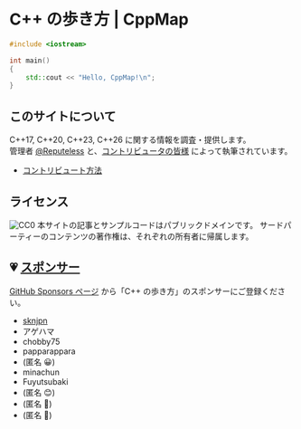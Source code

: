 # C++ の歩き方 | CppMap

``` c++
#include <iostream>

int main()
{
    std::cout << "Hello, CppMap!\n";
}
```

## このサイトについて
C++17, C++20, C++23, C++26 に関する情報を調査・提供します。  
管理者 <a href="https://twitter.com/Reputeless" target="_blank">@Reputeless</a> と、<a href="contribution/contributors/" target="_blank">コントリビュータの皆様</a> によって執筆されています。

- [コントリビュート方法](https://github.com/cppmap/cppmap.docs)

## ライセンス
<img src="https://i.creativecommons.org/p/zero/1.0/88x31.png" alt="CC0" />  
本サイトの記事とサンプルコードはパブリックドメインです。  
サードパーティーのコンテンツの著作権は、それぞれの所有者に帰属します。

## 💗 [スポンサー](https://github.com/sponsors/Reputeless)

[GitHub Sponsors ページ](https://github.com/sponsors/Reputeless) から「C++ の歩き方」のスポンサーにご登録ください。

- [sknjpn](https://twitter.com/sknjpn)
- アゲハマ
- chobby75
- papparappara
- (匿名 😀)
- minachun
- Fuyutsubaki
- (匿名 😊)
- (匿名 🐝)
- (匿名 🐠)
